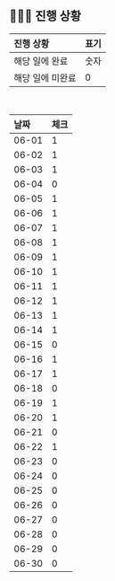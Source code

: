 ## 🧑🏻‍💻 진행 상황

| 진행 상황            | 표기  |
|:-----------------|:----|
| 해당 일에 완료      | 숫자   |
| 해당 일에 미완료    | 0   |



<br>

| 날짜  | 체크 |
|:------|:----|
| 06-01 | 1 |
| 06-02 | 1 |
| 06-03 | 1 |
| 06-04 | 0 |
| 06-05 | 1 |
| 06-06 | 1 |
| 06-07 | 1 |
| 06-08 | 1 |
| 06-09 | 1 |
| 06-10 | 1 |
| 06-11 | 1 |
| 06-12 | 1 |
| 06-13 | 1 |
| 06-14 | 1 |
| 06-15 | 0 |
| 06-16 | 1 |
| 06-17 | 1 |
| 06-18 | 0 |
| 06-19 | 1 |
| 06-20 | 1 |
| 06-21 | 0 |
| 06-22 | 1 |
| 06-23 | 0 |
| 06-24 | 0 |
| 06-25 | 0 |
| 06-26 | 0 |
| 06-27 | 0 |
| 06-28 | 0 |
| 06-29 | 0 |
| 06-30 | 0 |
